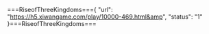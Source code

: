 ===RiseofThreeKingdoms==={
    "url": "https://h5.xiwangame.com/play/10000-469.html&amp",
    "status": "1"
}===RiseofThreeKingdoms===
